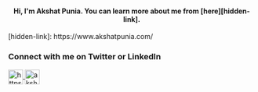 <h4 align="center">Hi, I'm Akshat Punia. You can learn more about me from [here][hidden-link].</h4>
[hidden-link]: https://www.akshatpunia.com/
<h3 align="left">Connect with me on Twitter or LinkedIn</h3>
<p align="left">
  <a href="https://linkedin.com/in/https://www.linkedin.com/in/akshatpunia/" target="blank">
    <img align="center" src="https://raw.githubusercontent.com/rahuldkjain/github-profile-readme-generator/master/src/images/icons/Social/linked-in-alt.svg" alt="https://www.linkedin.com/in/akshatpunia/" height="30" width="30" />
  </a>
  <a href="https://twitter.com/akshat_punia" target="blank">
    <img align="center" src="https://raw.githubusercontent.com/rahuldkjain/github-profile-readme-generator/master/src/images/icons/Social/twitter.svg" alt="akshat_punia" height="30" width="30" />
  </a>
</p>
